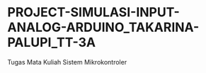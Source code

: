 # PROJECT-SIMULASI-INPUT-ANALOG-ARDUINO_TAKARINA-PALUPI_TT-3A
Tugas Mata Kuliah Sistem Mikrokontroler
